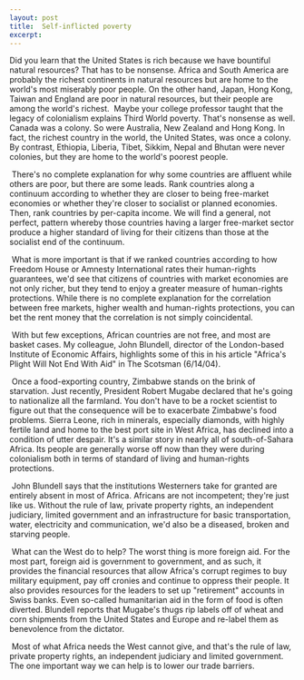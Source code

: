 ```yaml
---
layout: post
title:  Self-inflicted poverty
excerpt:
---
```




            

    

            

Did you learn that the United States is rich because we have bountiful natural resources? That has to be nonsense. Africa and South America are probably the richest continents in natural resources but are home to the world's most miserably poor people. On the other hand, Japan, Hong Kong, Taiwan and England are poor in natural resources, but their people are among the world's richest.  Maybe your college professor taught that the legacy of colonialism explains Third World poverty. That's nonsense as well. Canada was a colony. So were Australia, New Zealand and Hong Kong. In fact, the richest country in the world, the United States, was once a colony. By contrast, Ethiopia, Liberia, Tibet, Sikkim, Nepal and Bhutan were never colonies, but they are home to the world's poorest people. 

 There's no complete explanation for why some countries are affluent while others are poor, but there are some leads. Rank countries along a continuum according to whether they are closer to being free-market economies or whether they're closer to socialist or planned economies. Then, rank countries by per-capita income. We will find a general, not perfect, pattern whereby those countries having a larger free-market sector produce a higher standard of living for their citizens than those at the socialist end of the continuum. 

 What is more important is that if we ranked countries according to how Freedom House or Amnesty International rates their human-rights guarantees, we'd see that citizens of countries with market economies are not only richer, but they tend to enjoy a greater measure of human-rights protections. While there is no complete explanation for the correlation between free markets, higher wealth and human-rights protections, you can bet the rent money that the correlation is not simply coincidental. 

 With but few exceptions, African countries are not free, and most are basket cases. My colleague, John Blundell, director of the London-based Institute of Economic Affairs, highlights some of this in his article "Africa's Plight Will Not End With Aid" in The Scotsman (6/14/04). 

 Once a food-exporting country, Zimbabwe stands on the brink of starvation. Just recently, President Robert Mugabe declared that he's going to nationalize all the farmland. You don't have to be a rocket scientist to figure out that the consequence will be to exacerbate Zimbabwe's food problems. Sierra Leone, rich in minerals, especially diamonds, with highly fertile land and home to the best port site in West Africa, has declined into a condition of utter despair. It's a similar story in nearly all of south-of-Sahara Africa. Its people are generally worse off now than they were during colonialism both in terms of standard of living and human-rights protections. 

 John Blundell says that the institutions Westerners take for granted are entirely absent in most of Africa. Africans are not incompetent; they're just like us. Without the rule of law, private property rights, an independent judiciary, limited government and an infrastructure for basic transportation, water, electricity and communication, we'd also be a diseased, broken and starving people. 

 What can the West do to help? The worst thing is more foreign aid. For the most part, foreign aid is government to government, and as such, it provides the financial resources that allow Africa's corrupt regimes to buy military equipment, pay off cronies and continue to oppress their people. It also provides resources for the leaders to set up "retirement" accounts in Swiss banks. Even so-called humanitarian aid in the form of food is often diverted. Blundell reports that Mugabe's thugs rip labels off of wheat and corn shipments from the United States and Europe and re-label them as benevolence from the dictator. 

 Most of what Africa needs the West cannot give, and that's the rule of law, private property rights, an independent judiciary and limited government. The one important way we can help is to lower our trade barriers.

        
